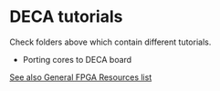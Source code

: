 # DECA tutorials

Check folders above which contain different tutorials.

* Porting cores to DECA board

  

[See also General FPGA Resources list](https://github.com/SoCFPGA-learning/General/blob/main/resources.md)



# 